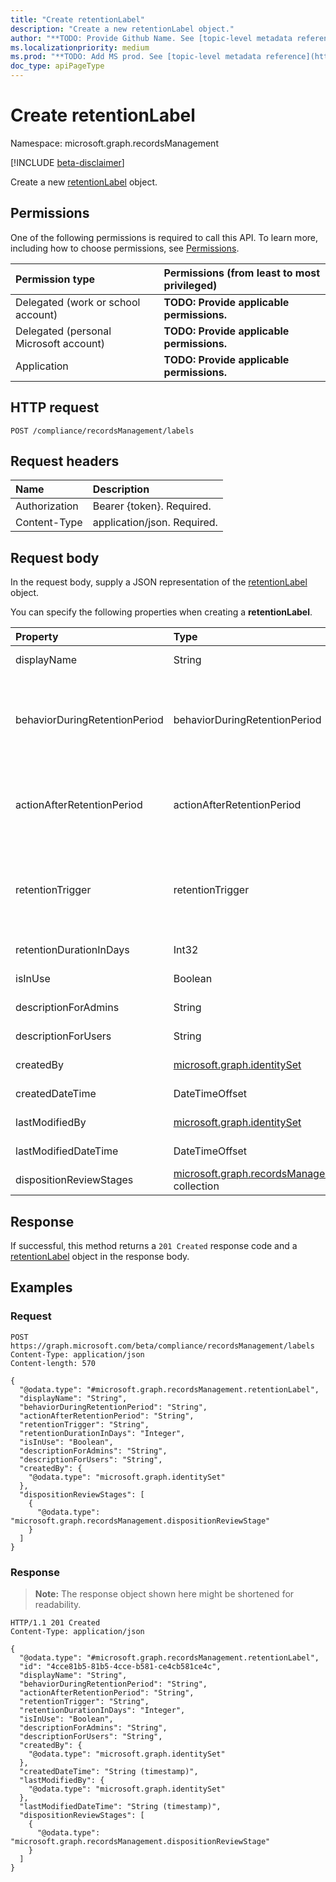 ```yaml
---
title: "Create retentionLabel"
description: "Create a new retentionLabel object."
author: "**TODO: Provide Github Name. See [topic-level metadata reference](https://msgo.azurewebsites.net/add/document/guidelines/metadata.html#topic-level-metadata)**"
ms.localizationpriority: medium
ms.prod: "**TODO: Add MS prod. See [topic-level metadata reference](https://msgo.azurewebsites.net/add/document/guidelines/metadata.html#topic-level-metadata)**"
doc_type: apiPageType
---
```


# Create retentionLabel
Namespace: microsoft.graph.recordsManagement

[!INCLUDE [beta-disclaimer](../../includes/beta-disclaimer.md)]

Create a new [retentionLabel](../resources/recordsmanagement-retentionlabel.md) object.

## Permissions
One of the following permissions is required to call this API. To learn more, including how to choose permissions, see [Permissions](/graph/permissions-reference).

|Permission type|Permissions (from least to most privileged)|
|:---|:---|
|Delegated (work or school account)|**TODO: Provide applicable permissions.**|
|Delegated (personal Microsoft account)|**TODO: Provide applicable permissions.**|
|Application|**TODO: Provide applicable permissions.**|

## HTTP request

<!-- {
  "blockType": "ignored"
}
-->
``` http
POST /compliance/recordsManagement/labels
```

## Request headers
|Name|Description|
|:---|:---|
|Authorization|Bearer {token}. Required.|
|Content-Type|application/json. Required.|

## Request body
In the request body, supply a JSON representation of the [retentionLabel](../resources/recordsmanagement-retentionlabel.md) object.

You can specify the following properties when creating a **retentionLabel**.

|Property|Type|Description|
|:---|:---|:---|
|displayName|String|**TODO: Add Description** Optional.|
|behaviorDuringRetentionPeriod|behaviorDuringRetentionPeriod|**TODO: Add Description**. The possible values are: `doNotRetain`, `retain`, `retainAsRecord`, `retainAsRegulatoryRecord`, `unknownFutureValue`. Optional.|
|actionAfterRetentionPeriod|actionAfterRetentionPeriod|**TODO: Add Description**. The possible values are: `none`, `delete`, `startDispositionReview`, `unknownFutureValue`. Optional.|
|retentionTrigger|retentionTrigger|**TODO: Add Description**. The possible values are: `dateLabeled`, `dateCreated`, `dateModified`, `dateOfEvent`, `unknownFutureValue`. Optional.|
|retentionDurationInDays|Int32|**TODO: Add Description** Optional.|
|isInUse|Boolean|**TODO: Add Description** Optional.|
|descriptionForAdmins|String|**TODO: Add Description** Optional.|
|descriptionForUsers|String|**TODO: Add Description** Optional.|
|createdBy|[microsoft.graph.identitySet](../resources/recordsmanagement-intune-identityset.md)|**TODO: Add Description** Optional.|
|createdDateTime|DateTimeOffset|**TODO: Add Description** Optional.|
|lastModifiedBy|[microsoft.graph.identitySet](../resources/recordsmanagement-intune-identityset.md)|**TODO: Add Description** Optional.|
|lastModifiedDateTime|DateTimeOffset|**TODO: Add Description** Optional.|
|dispositionReviewStages|[microsoft.graph.recordsManagement.dispositionReviewStage](../resources/recordsmanagement-dispositionreviewstage.md) collection|**TODO: Add Description** Optional.|



## Response

If successful, this method returns a `201 Created` response code and a [retentionLabel](../resources/recordsmanagement-retentionlabel.md) object in the response body.

## Examples

### Request
<!-- {
  "blockType": "request",
  "name": "create_retentionlabel_from_"
}
-->
``` http
POST https://graph.microsoft.com/beta/compliance/recordsManagement/labels
Content-Type: application/json
Content-length: 570

{
  "@odata.type": "#microsoft.graph.recordsManagement.retentionLabel",
  "displayName": "String",
  "behaviorDuringRetentionPeriod": "String",
  "actionAfterRetentionPeriod": "String",
  "retentionTrigger": "String",
  "retentionDurationInDays": "Integer",
  "isInUse": "Boolean",
  "descriptionForAdmins": "String",
  "descriptionForUsers": "String",
  "createdBy": {
    "@odata.type": "microsoft.graph.identitySet"
  },
  "dispositionReviewStages": [
    {
      "@odata.type": "microsoft.graph.recordsManagement.dispositionReviewStage"
    }
  ]
}
```


### Response
>**Note:** The response object shown here might be shortened for readability.
<!-- {
  "blockType": "response",
  "truncated": true,
  "@odata.type": "microsoft.graph.recordsManagement.retentionLabel"
}
-->
``` http
HTTP/1.1 201 Created
Content-Type: application/json

{
  "@odata.type": "#microsoft.graph.recordsManagement.retentionLabel",
  "id": "4cce81b5-81b5-4cce-b581-ce4cb581ce4c",
  "displayName": "String",
  "behaviorDuringRetentionPeriod": "String",
  "actionAfterRetentionPeriod": "String",
  "retentionTrigger": "String",
  "retentionDurationInDays": "Integer",
  "isInUse": "Boolean",
  "descriptionForAdmins": "String",
  "descriptionForUsers": "String",
  "createdBy": {
    "@odata.type": "microsoft.graph.identitySet"
  },
  "createdDateTime": "String (timestamp)",
  "lastModifiedBy": {
    "@odata.type": "microsoft.graph.identitySet"
  },
  "lastModifiedDateTime": "String (timestamp)",
  "dispositionReviewStages": [
    {
      "@odata.type": "microsoft.graph.recordsManagement.dispositionReviewStage"
    }
  ]
}
```

